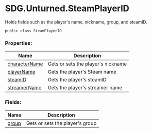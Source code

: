 # SDG.Unturned.SteamPlayerID

Holds fields such as the player's name, nickname, group, and steamID.

```
public class SteamPlayerID
```

### Properties:

Name | Description
------------ | -------------
[characterName](scripting/sdg/unturned/steamplayerid/charactername) | Gets or sets the player's nickname
[playerName](scripting/sdg/unturned/steamplayerid/playername) | Gets the player's Steam name
[steamID](scripting/sdg/unturned/steamplayerid/steamid) | Gets the player's steamID
[streamerName](scripting/sdg/unturned/steamplayerid/streamerName) | Gets the player's streamer name

### Fields:

Name | Description
------------ | -------------
[group](scripting/sdg/unturned/steamplayerid/group) | Gets or sets the player's group